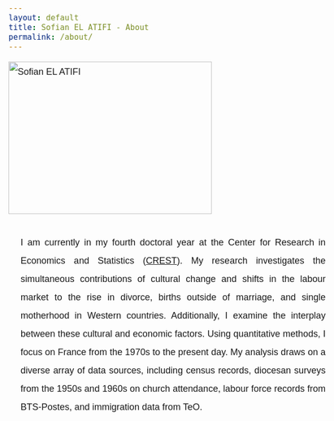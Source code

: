 ```yaml
---
layout: default
title: Sofian EL ATIFI - About
permalink: /about/
---
```


<style>
  body {
    line-height: 2;
    font-size: 18px; /* Or use `em` units for scalability */
    font-family: sans-serif;
  }
  
  .content {
    max-width: 60ch; /* 'ch' units relate to the width of the '0' character */
    margin: auto; /* Centers the content */
    padding: 20px;
  }
</style>

<img src="/sofian.jpg" alt="Sofian EL ATIFI" width="400" height="300">

<div class="content" style="text-align: justify;">
  <p>
    I am currently in my fourth doctoral year at the Center for Research in Economics and Statistics (<a href="https://crest.science/">CREST</a>). My research investigates the simultaneous contributions of cultural change and shifts in the labour market to the rise in divorce, births outside of marriage, and single motherhood in Western countries. Additionally, I examine the interplay between these cultural and economic factors. Using quantitative methods, I focus on France from the 1970s to the present day. My analysis draws on a diverse array of data sources, including census records, diocesan surveys from the 1950s and 1960s on church attendance, labour force records from BTS-Postes, and immigration data from TeO.
  </p>
</div>

